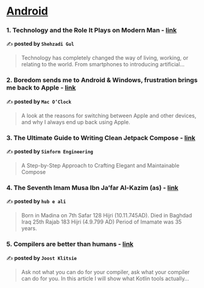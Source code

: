 
<h1><a href=https://medium.com/tag/android/recommended target="_blank" rel="noopener noreferrer">Android</a></h1>
<h3>1. Technology and the Role It Plays on Modern Man - <a href="https://medium.com/@shehzadigul019/technology-and-the-role-it-plays-on-modern-man-f0ffb66a255b" target="_blank" rel="noopener noreferrer">link</a></h3>

✍️ **posted by `Shehzadi Gul`**

<blockquote>Technology has completely changed the way of living, working, or relating to the world. From smartphones to introducing artificial…</blockquote>

<h3>2. Boredom sends me to Android & Windows, frustration brings me back to Apple - <a href="https://medium.com/macoclock/boredom-sends-me-to-android-windows-frustration-brings-me-back-to-apple-52e2be847328" target="_blank" rel="noopener noreferrer">link</a></h3>

✍️ **posted by `Mac O’Clock`**

<blockquote>A look at the reasons for switching between Apple and other devices, and why I always end up back using Apple.</blockquote>

<h3>3. The Ultimate Guide to Writing Clean Jetpack Compose - <a href="https://medium.com/simform-engineering/the-ultimate-guide-to-writing-clean-jetpack-compose-254db92cb4df" target="_blank" rel="noopener noreferrer">link</a></h3>

✍️ **posted by `Simform Engineering`**

<blockquote>A Step-by-Step Approach to Crafting Elegant and Maintainable Compose</blockquote>

<h3>4. The Seventh Imam Musa Ibn Ja’far Al-Kazim (as) - <a href="https://medium.com/@hubeali65/the-seventh-imam-musa-ibn-jafar-al-kazim-as-a11e4943b4b8" target="_blank" rel="noopener noreferrer">link</a></h3>

✍️ **posted by `hub e ali`**

<blockquote>Born in Madina on 7th Safar 128 Hijri (10.11.745AD). Died in Baghdad Iraq 25th Rajab 183 Hijri (4.9.799 AD) Period of Imamate was 35 years.</blockquote>

<h3>5. Compilers are better than humans - <a href="https://medium.com/@joostklitsie/compilers-are-better-than-humans-216e84e2dda4" target="_blank" rel="noopener noreferrer">link</a></h3>

✍️ **posted by `Joost Klitsie`**

<blockquote>Ask not what you can do for your compiler, ask what your compiler can do for you. In this article I will show what Kotlin tools actually…</blockquote>

